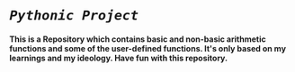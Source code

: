 # _`Pythonic Project`_

#### This is a Repository which contains basic and non-basic arithmetic functions and some of the user-defined functions.  It's only based on my learnings and my ideology.  Have fun with this repository.  
